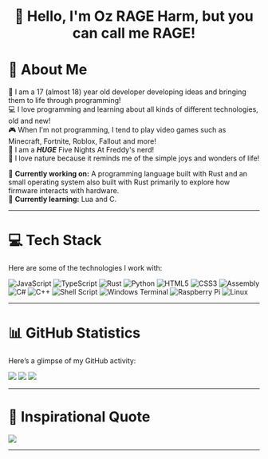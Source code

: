 <div align="center">

<h1>👋 Hello, I'm Oz RAGE Harm, but you can call me RAGE!</h1>

</div>

# 👤 About Me
🎂 I am a 17 (almost 18) year old developer developing ideas and bringing them to life through programming!<br/>
💻 I love programming and learning about all kinds of different technologies, old and new!<br/>
🎮 When I'm not programming, I tend to play video games such as Minecraft, Fortnite, Roblox, Fallout and more!<br/>
🐻 I am a ***HUGE*** Five Nights At Freddy's nerd!<br/>
🌲 I love nature because it reminds me of the simple joys and wonders of life!<br/>

🔭 **Currently working on:** A programming language built with Rust and an small operating system also built with Rust primarily to explore how firmware interacts with hardware.<br/>
🌱 **Currently learning:** Lua and C.<br/>

---

# 💻 Tech Stack
Here are some of the technologies I work with:

![JavaScript](https://img.shields.io/badge/javascript-%23323330.svg?style=for-the-badge&logo=javascript&logoColor=%23F7DF1E) 
![TypeScript](https://img.shields.io/badge/typescript-%23007ACC.svg?style=for-the-badge&logo=typescript&logoColor=white) 
![Rust](https://img.shields.io/badge/rust-%23000000.svg?style=for-the-badge&logo=rust&logoColor=white) 
![Python](https://img.shields.io/badge/python-3670A0?style=for-the-badge&logo=python&logoColor=ffdd54) 
![HTML5](https://img.shields.io/badge/html5-%23E34F26.svg?style=for-the-badge&logo=html5&logoColor=white) 
![CSS3](https://img.shields.io/badge/css3-%231572B6.svg?style=for-the-badge&logo=css3&logoColor=white) 
![Assembly](https://img.shields.io/badge/assembly-%23F7DF1E.svg?style=for-the-badge&logo=assembly&logoColor=black) 
![C#](https://img.shields.io/badge/c%23-%23239120.svg?style=for-the-badge&logo=csharp&logoColor=white) 
![C++](https://img.shields.io/badge/c++-%2300599C.svg?style=for-the-badge&logo=c%2B%2B&logoColor=white) 
![Shell Script](https://img.shields.io/badge/shell_script-%23121011.svg?style=for-the-badge&logo=gnu-bash&logoColor=white) 
![Windows Terminal](https://img.shields.io/badge/Windows%20Terminal-%234D4D4D.svg?style=for-the-badge&logo=windows-terminal&logoColor=white) 
![Raspberry Pi](https://img.shields.io/badge/-RaspberryPi-C51A4A?style=for-the-badge&logo=Raspberry-Pi) 
![Linux](https://img.shields.io/badge/linux-%23000000.svg?style=for-the-badge&logo=linux&logoColor=white)

---

# 📊 GitHub Statistics

Here’s a glimpse of my GitHub activity:

![](https://github-readme-stats.vercel.app/api?username=OzRAGEHarm&theme=monokai&hide_border=false&include_all_commits=true&count_private=true)
![](https://github-readme-streak-stats.herokuapp.com/?user=OzRAGEHarm&theme=monokai&hide_border=false)
![](https://github-readme-stats.vercel.app/api/top-langs/?username=OzRAGEHarm&theme=monokai&hide_border=false&include_all_commits=true&count_private=true&layout=compact)

---

# 💬 Inspirational Quote

![](https://quotes-github-readme.vercel.app/api?type=horizontal&theme=monokai&author=Dennis%20Ritchie&quote=The%20only%20way%20to%20learn%20a%20new%20programming%20language%20is%20by%20writing%20programs%20in%20it)

---
